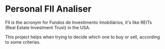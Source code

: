 # Personal FII Analiser

FII is the acronym for Fundos de Investimento Imobiliários, it's like REITs (Real Estate Investment Trust) in the USA.

This project helps when trying to decide which one to buy or sell, according to some criterias.

